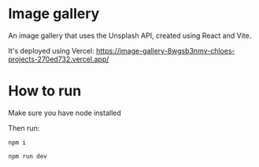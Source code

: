 # Image gallery
An image gallery that uses the Unsplash API, created using React and Vite.

It's deployed using Vercel: https://image-gallery-8wgsb3nmv-chloes-projects-270ed732.vercel.app/

# How to run

Make sure you have node installed

Then run:

`npm i`

`npm run dev`


